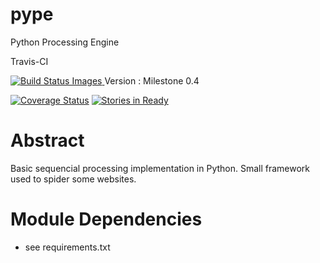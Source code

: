 pype
====

Python Processing Engine

Travis-CI

<a href="https://travis-ci.org/davidfrigola/pype/" target="_blank">
<img src="https://travis-ci.org/davidfrigola/pype.png" data-bindattr-28="28" title="Build Status Images">
</a>
Version : Milestone 0.4


[![Coverage Status](https://coveralls.io/repos/davidfrigola/pype/badge.png)](https://coveralls.io/repos/davidfrigola/pype)
[![Stories in Ready](https://badge.waffle.io/davidfrigola/pype.png?label=ready&title=Ready)](http://waffle.io/davidfrigola/pype)

Abstract
========

Basic sequencial processing implementation in Python.
Small framework used to spider some websites.

Module Dependencies
===================

 * see requirements.txt


